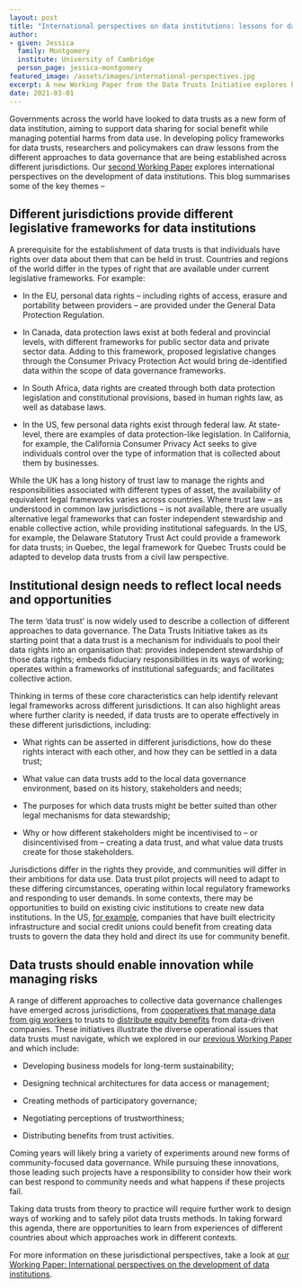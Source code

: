 ```yaml
---
layout: post
title: "International perspectives on data institutions: lessons for data trusts"
author:
- given: Jessica
  family: Montgomery
  institute: University of Cambridge
  person_page: jessica-montgomery
featured_image: /assets/images/international-perspectives.jpg
excerpt: A new Working Paper from the Data Trusts Initiative explores how different countries are developing data trusts, and what lessons can be taken from these international comparisons.
date: 2021-03-01
---
```

Governments across the world have looked to data trusts as a new form of
data institution, aiming to support data sharing for social benefit
while managing potential harms from data use. In developing policy
frameworks for data trusts, researchers and policymakers can draw
lessons from the different approaches to data governance that are being
established across different jurisdictions. Our
<a href="/s/WP-2-DTI-global-perspectives.pdf" target="_blank">second
Working Paper</a> explores international perspectives on the development
of data institutions. This blog summarises some of the key themes –

## Different jurisdictions provide different legislative frameworks for data institutions

A prerequisite for the establishment of data trusts is that individuals
have rights over data about them that can be held in trust. Countries
and regions of the world differ in the types of right that are available
under current legislative frameworks. For example: 

- In the EU, personal data rights – including rights of access, erasure
  and portability between providers – are provided under the General
  Data Protection Regulation. 

- In Canada, data protection laws exist at both federal and provincial
  levels, with different frameworks for public sector data and private
  sector data. Adding to this framework, proposed legislative changes
  through the Consumer Privacy Protection Act would bring de-identified
  data within the scope of data governance frameworks. 

- In South Africa, data rights are created through both data protection
  legislation and constitutional provisions, based in human rights law,
  as well as database laws. 

- In the US, few personal data rights exist through federal law. At
  state-level, there are examples of data protection-like legislation.
  In California, for example, the California Consumer Privacy Act seeks
  to give individuals control over the type of information that is
  collected about them by businesses. 

While the UK has a long history of trust law to manage the rights and
responsibilities associated with different types of asset, the
availability of equivalent legal frameworks varies across countries.
Where trust law – as understood in common law jurisdictions – is not
available, there are usually alternative legal frameworks that can
foster independent stewardship and enable collective action, while
providing institutional safeguards. In the US, for example, the Delaware
Statutory Trust Act could provide a framework for data trusts; in
Quebec, the legal framework for Quebec Trusts could be adapted to
develop data trusts from a civil law perspective. 

## Institutional design needs to reflect local needs and opportunities

The term ‘data trust’ is now widely used to describe a collection of
different approaches to data governance. The Data Trusts Initiative
takes as its starting point that a data trust is a mechanism for
individuals to pool their data rights into an organisation that:
provides independent stewardship of those data rights; embeds fiduciary
responsibilities in its ways of working; operates within a frameworks of
institutional safeguards; and facilitates collective action. 

Thinking in terms of these core characteristics can help identify
relevant legal frameworks across different jurisdictions. It can also
highlight areas where further clarity is needed, if data trusts are to
operate effectively in these different jurisdictions, including: 

- What rights can be asserted in different jurisdictions, how do these
  rights interact with each other, and how they can be settled in a data
  trust;

- What value can data trusts add to the local data governance
  environment, based on its history, stakeholders and needs;

- The purposes for which data trusts might be better suited than other
  legal mechanisms for data stewardship;

- Why or how different stakeholders might be incentivised to – or
  disincentivised from – creating a data trust, and what value data
  trusts create for those stakeholders.

Jurisdictions differ in the rights they provide, and communities will
differ in their ambitions for data use. Data trust pilot projects will
need to adapt to these differing circumstances, operating within local
regulatory frameworks and responding to user demands. In some contexts,
there may be opportunities to build on existing civic institutions to
create new data institutions. In the US, [for
example](http://ide.mit.edu/news-blog/blog/qa-sandy-pentland-data-cooperatives%2010),
companies that have built electricity infrastructure and social credit
unions could benefit from creating data trusts to govern the data they
hold and direct its use for community benefit.

## Data trusts should enable innovation while managing risks

A range of different approaches to collective data governance challenges
have emerged across jurisdictions, from [cooperatives that manage data
from gig workers](https://www.driversseat.co) to trusts to [distribute
equity
benefits](https://www.bloombergquint.com/gadfly/airbnb-host-endowment-could-transform-sharing-%20economy)
from data-driven companies. These initiatives illustrate the diverse
operational issues that data trusts must navigate, which we explored in
our <a href="/s/Working-Paper-1-data-trusts-from-theory-to-practice.pdf"
target="_blank">previous Working Paper</a> and which include: 

- Developing business models for long-term sustainability; 

- Designing technical architectures for data access or management; 

- Creating methods of participatory governance; 

- Negotiating perceptions of trustworthiness; 

- Distributing benefits from trust activities. 

Coming years will likely bring a variety of experiments around new forms
of community-focused data governance. While pursuing these innovations,
those leading such projects have a responsibility to consider how their
work can best respond to community needs and what happens if these
projects fail.

Taking data trusts from theory to practice will require further work to
design ways of working and to safely pilot data trusts methods. In
taking forward this agenda, there are opportunities to learn from
experiences of different countries about which approaches work in
different contexts.

For more information on these jurisdictional perspectives, take a look
at <a href="/s/WP-2-DTI-global-perspectives.pdf" target="_blank">our
Working Paper: International perspectives on the development of data
institutions</a>.
